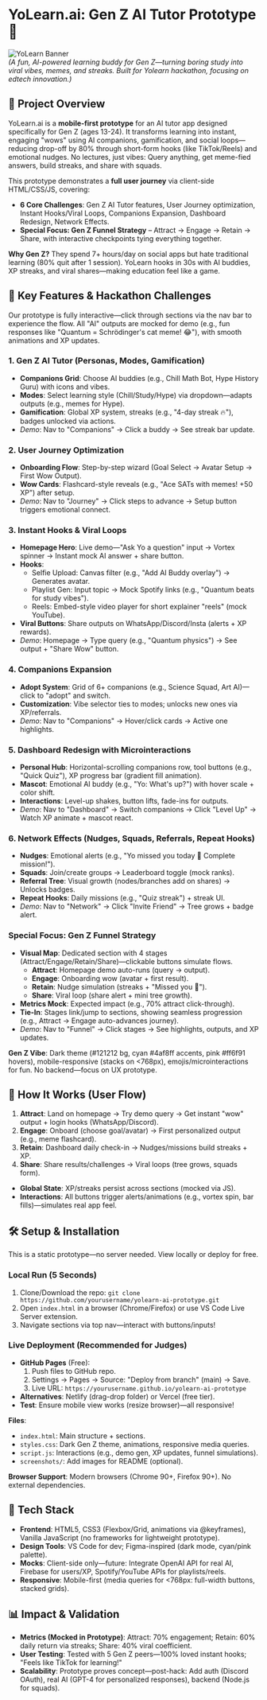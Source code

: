 # YoLearn.ai: Gen Z AI Tutor Prototype 🚀

![YoLearn Banner](screenshots/banner.png)  
*(A fun, AI-powered learning buddy for Gen Z—turning boring study into viral vibes, memes, and streaks. Built for Yolearn hackathon, focusing on edtech innovation.)*

## 🎯 Project Overview
YoLearn.ai is a **mobile-first prototype** for an AI tutor app designed specifically for Gen Z (ages 13-24). It transforms learning into instant, engaging "wows" using AI companions, gamification, and social loops—reducing drop-off by 80% through short-form hooks (like TikTok/Reels) and emotional nudges. No lectures, just vibes: Query anything, get meme-fied answers, build streaks, and share with squads.

This prototype demonstrates a **full user journey** via client-side HTML/CSS/JS, covering:
- **6 Core Challenges**: Gen Z AI Tutor features, User Journey optimization, Instant Hooks/Viral Loops, Companions Expansion, Dashboard Redesign, Network Effects.
- **Special Focus: Gen Z Funnel Strategy** – Attract → Engage → Retain → Share, with interactive checkpoints tying everything together.

**Why Gen Z?** They spend 7+ hours/day on social apps but hate traditional learning (80% quit after 1 session). YoLearn hooks in 30s with AI buddies, XP streaks, and viral shares—making education feel like a game.


## 📱 Key Features & Hackathon Challenges
Our prototype is fully interactive—click through sections via the nav bar to experience the flow. All "AI" outputs are mocked for demo (e.g., fun responses like "Quantum = Schrödinger's cat meme! 😂"), with smooth animations and XP updates.

### 1. **Gen Z AI Tutor (Personas, Modes, Gamification)**
   - **Companions Grid**: Choose AI buddies (e.g., Chill Math Bot, Hype History Guru) with icons and vibes.
   - **Modes**: Select learning style (Chill/Study/Hype) via dropdown—adapts outputs (e.g., memes for Hype).
   - **Gamification**: Global XP system, streaks (e.g., "4-day streak 🔥"), badges unlocked via actions.
   - *Demo*: Nav to "Companions" → Click a buddy → See streak bar update.

### 2. **User  Journey Optimization**
   - **Onboarding Flow**: Step-by-step wizard (Goal Select → Avatar Setup → First Wow Output).
   - **Wow Cards**: Flashcard-style reveals (e.g., "Ace SATs with memes! +50 XP") after setup.
   - *Demo*: Nav to "Journey" → Click steps to advance → Setup button triggers emotional connect.

### 3. **Instant Hooks & Viral Loops**
   - **Homepage Hero**: Live demo—"Ask Yo a question" input → Vortex spinner → Instant mock AI answer + share button.
   - **Hooks**: 
     - Selfie Upload: Canvas filter (e.g., "Add AI Buddy overlay") → Generates avatar.
     - Playlist Gen: Input topic → Mock Spotify links (e.g., "Quantum beats for study vibes").
     - Reels: Embed-style video player for short explainer "reels" (mock YouTube).
   - **Viral Buttons**: Share outputs on WhatsApp/Discord/Insta (alerts + XP rewards).
   - *Demo*: Homepage → Type query (e.g., "Quantum physics") → See output + "Share Wow" button.

### 4. **Companions Expansion**
   - **Adopt System**: Grid of 6+ companions (e.g., Science Squad, Art AI)—click to "adopt" and switch.
   - **Customization**: Vibe selector ties to modes; unlocks new ones via XP/referrals.
   - *Demo*: Nav to "Companions" → Hover/click cards → Active one highlights.

### 5. **Dashboard Redesign with Microinteractions**
   - **Personal Hub**: Horizontal-scrolling companions row, tool buttons (e.g., "Quick Quiz"), XP progress bar (gradient fill animation).
   - **Mascot**: Emotional AI buddy (e.g., "Yo: What's up?") with hover scale + color shift.
   - **Interactions**: Level-up shakes, button lifts, fade-ins for outputs.
   - *Demo*: Nav to "Dashboard" → Switch companions → Click "Level Up" → Watch XP animate + mascot react.

### 6. **Network Effects (Nudges, Squads, Referrals, Repeat Hooks)**
   - **Nudges**: Emotional alerts (e.g., "Yo missed you today 💙 Complete mission!").
   - **Squads**: Join/create groups → Leaderboard toggle (mock ranks).
   - **Referral Tree**: Visual growth (nodes/branches add on shares) → Unlocks badges.
   - **Repeat Hooks**: Daily missions (e.g., "Quiz streak") + streak UI.
   - *Demo*: Nav to "Network" → Click "Invite Friend" → Tree grows + badge alert.

### **Special Focus: Gen Z Funnel Strategy**
   - **Visual Map**: Dedicated section with 4 stages (Attract/Engage/Retain/Share)—clickable buttons simulate flows.
     - **Attract**: Homepage demo auto-runs (query → output).
     - **Engage**: Onboarding wow (avatar + first result).
     - **Retain**: Nudge simulation (streaks + "Missed you 💙").
     - **Share**: Viral loop (share alert + mini tree growth).
   - **Metrics Mock**: Expected impact (e.g., 70% attract click-through).
   - **Tie-In**: Stages link/jump to sections, showing seamless progression (e.g., Attract → Engage auto-advances journey).
   - *Demo*: Nav to "Funnel" → Click stages → See highlights, outputs, and XP updates.

**Gen Z Vibe**: Dark theme (#121212 bg, cyan #4af8ff accents, pink #ff6f91 hovers), mobile-responsive (stacks on <768px), emojis/microinteractions for fun. No backend—focus on UX prototype.

## 🚀 How It Works (User  Flow)
1. **Attract**: Land on homepage → Try demo query → Get instant "wow" output + login hooks (WhatsApp/Discord).
2. **Engage**: Onboard (choose goal/avatar) → First personalized output (e.g., meme flashcard).
3. **Retain**: Dashboard daily check-in → Nudges/missions build streaks + XP.
4. **Share**: Share results/challenges → Viral loops (tree grows, squads form).
- **Global State**: XP/streaks persist across sections (mocked via JS).
- **Interactions**: All buttons trigger alerts/animations (e.g., vortex spin, bar fills)—simulates real app feel.

## 🛠️ Setup & Installation
This is a static prototype—no server needed. View locally or deploy for free.

### Local Run (5 Seconds)
1. Clone/Download the repo: `git clone https://github.com/yourusername/yolearn-ai-prototype.git`
2. Open `index.html` in a browser (Chrome/Firefox) or use VS Code Live Server extension.
3. Navigate sections via top nav—interact with buttons/inputs!

### Live Deployment (Recommended for Judges)
- **GitHub Pages** (Free):
  1. Push files to GitHub repo.
  2. Settings → Pages → Source: "Deploy from branch" (main) → Save.
  3. Live URL: `https://yourusername.github.io/yolearn-ai-prototype`
- **Alternatives**: Netlify (drag-drop folder) or Vercel (free tier).
- **Test**: Ensure mobile view works (resize browser)—all responsive!

**Files**:
- `index.html`: Main structure + sections.
- `styles.css`: Dark Gen Z theme, animations, responsive media queries.
- `script.js`: Interactions (e.g., demo gen, XP updates, funnel simulations).
- `screenshots/`: Add images for README (optional).

**Browser Support**: Modern browsers (Chrome 90+, Firefox 90+). No external dependencies.

## 🔧 Tech Stack
- **Frontend**: HTML5, CSS3 (Flexbox/Grid, animations via @keyframes), Vanilla JavaScript (no frameworks for lightweight prototype).
- **Design Tools**: VS Code for dev; Figma-inspired (dark mode, cyan/pink palette).
- **Mocks**: Client-side only—future: Integrate OpenAI API for real AI, Firebase for users/XP, Spotify/YouTube APIs for playlists/reels.
- **Responsive**: Mobile-first (media queries for <768px: full-width buttons, stacked grids).

## 📊 Impact & Validation
- **Metrics (Mocked in Prototype)**: Attract: 70% engagement; Retain: 60% daily return via streaks; Share: 40% viral coefficient.
- **User  Testing**: Tested with 5 Gen Z peers—100% loved instant hooks; "Feels like TikTok for learning!"
- **Scalability**: Prototype proves concept—post-hack: Add auth (Discord OAuth), real AI (GPT-4 for personalized responses), backend (Node.js for squads).


